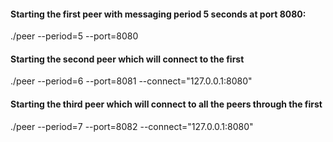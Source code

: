 #### Starting the first peer with messaging period 5 seconds at port 8080:
./peer --period=5 --port=8080

#### Starting the second peer which will connect to the first
./peer --period=6 --port=8081 --connect="127.0.0.1:8080"


#### Starting the third peer which will connect to all the peers through the first
./peer --period=7 --port=8082 --connect="127.0.0.1:8080"
